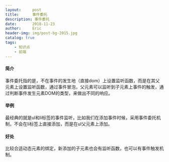 ```yaml
---
layout:     post
title:      事件委托
description: 事件委托
date:       2018-11-23
author:     Eric
header-img: img/post-bg-2015.jpg
catalog: true
tags:
    - 知识点
    - 前端
---
```


#### 简介
事件委托指的是，不在事件的发生地（直接dom）上设置监听函数，而是在其父元素上设置监听函数，通过事件冒泡，父元素可以监听到子元素上事件的触发，通过判断事件发生元素DOM的类型，来做出不同的响应。

#### 举例
最经典的就是ul和li标签的事件监听，比如我们在添加事件时候，采用事件委托机制，不会在li标签上直接添加，而是在ul父元素上添加。

#### 好处
比较合适动态元素的绑定，新添加的子元素也会有监听函数，也可以有事件触发机制。